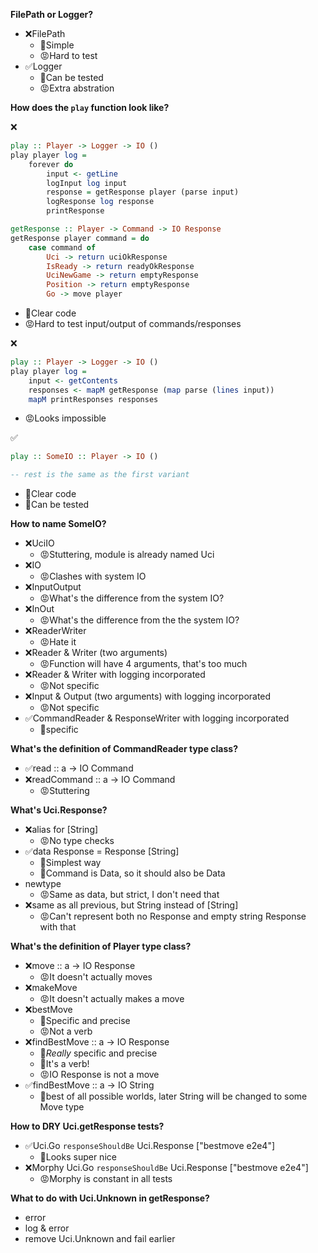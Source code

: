 **FilePath or Logger?**
* ❌FilePath
    * 🙂Simple
    * 😡Hard to test
* ✅Logger
    * 🙂Can be tested
    * 😡Extra abstration


**How does the `play` function look like?**

❌
```haskell
play :: Player -> Logger -> IO ()
play player log =
    forever do
        input <- getLine
        logInput log input
        response = getResponse player (parse input)
        logResponse log response
        printResponse

getResponse :: Player -> Command -> IO Response
getResponse player command = do
    case command of
        Uci -> return uciOkResponse
        IsReady -> return readyOkResponse
        UciNewGame -> return emptyResponse
        Position -> return emptyResponse
        Go -> move player
```
* 🙂Clear code
* 😡Hard to test input/output of commands/responses

❌
```haskell
play :: Player -> Logger -> IO ()
play player log =
    input <- getContents
    responses <- mapM getResponse (map parse (lines input))
    mapM printResponses responses
```
* 😡Looks impossible

✅ 
```haskell
play :: SomeIO :: Player -> IO ()

-- rest is the same as the first variant
```
* 🙂Clear code
* 🙂Can be tested


**How to name SomeIO?**

* ❌UciIO
    * 😡Stuttering, module is already named Uci
* ❌IO
    * 😡Clashes with system IO
* ❌InputOutput
    * 😡What's the difference from the system IO?
* ❌InOut
    * 😡What's the difference from the the system IO?
* ❌ReaderWriter
    * 😡Hate it
* ❌Reader & Writer (two arguments)
    * 😡Function will have 4 arguments, that's too much
* ❌Reader & Writer with logging incorporated
    * 😡Not specific
* ❌Input & Output (two arguments) with logging incorporated
    * 😡Not specific
* ✅CommandReader & ResponseWriter with logging incorporated
    * 🙂specific


**What's the definition of CommandReader type class?**
* ✅read :: a -> IO Command
* ❌readCommand :: a -> IO Command
    * 😡Stuttering


**What's Uci.Response?**
* ❌alias for [String]
    * 😡No type checks
* ✅data Response = Response [String]
    * 🙂Simplest way
    * 🙂Command is Data, so it should also be Data
* newtype
    * 😡Same as data, but strict, I don't need that
* ❌same as all previous, but String instead of [String]
    * 😡Can't represent both no Response and empty string Response  with that

**What's the definition of Player type class?**
* ❌move :: a -> IO Response
    * 😡It doesn't actually moves
* ❌makeMove
    * 😡It doesn't actually makes a move
* ❌bestMove
    * 🙂Specific and precise
    * 😡Not a verb
* ❌findBestMove :: a -> IO Response
    * 🙂*Really* specific and precise
    * 🙂It's a verb!
    * 😡IO Response is not a move
* ✅findBestMove :: a -> IO String
    * 🙂best of all possible worlds, later String will be changed to some Move type


**How to DRY Uci.getResponse tests?**
* ✅Uci.Go `responseShouldBe` Uci.Response ["bestmove e2e4"]
    * 🙂Looks super nice
* ❌Morphy Uci.Go `responseShouldBe` Uci.Response ["bestmove e2e4"]
    * 😡Morphy is constant in all tests


**What to do with Uci.Unknown in getResponse?**
* error
* log & error
* remove Uci.Unknown and fail earlier